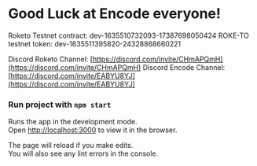 # Good Luck at Encode everyone!
Roketo Testnet contract: dev-1635510732093-17387698050424
ROKE-TO testnet token: dev-1635511395820-24328868660221

Discord Roketo Channel: [https://discord.com/invite/CHmAPQmH](https://discord.com/invite/CHmAPQmH)
Discord Encode Channel: [https://discord.com/invite/EABYU8YJ](https://discord.com/invite/EABYU8YJ)

### Run project with `npm start`
Runs the app in the development mode.\
Open [http://localhost:3000](http://localhost:3000) to view it in the browser.

The page will reload if you make edits.\
You will also see any lint errors in the console.